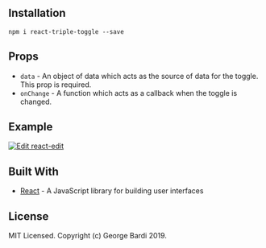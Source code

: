

## Installation

```
npm i react-triple-toggle --save
```

## Props

- `data` - An object of data which acts as the source of data for the toggle. This prop is required.
- `onChange` - A function which acts as a callback when the toggle is changed.

## Example

[![Edit react-edit](https://codesandbox.io/static/img/play-codesandbox.svg)](https://codesandbox.io/s/react-edit-bwhnw?fontsize=14)

## Built With

- [React](https://reactjs.org/) - A JavaScript library for building user interfaces

## License

MIT Licensed. Copyright (c) George Bardi 2019.
